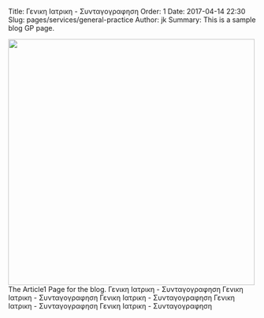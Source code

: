 Title: Γενικη Ιατρικη - Συνταγογραφηση
Order: 1
Date: 2017-04-14 22:30
Slug: pages/services/general-practice
Author: jk
Summary: This is a sample blog GP page.

<div id="leftbox">
<img style="width: 500px; height: auto; autofloat: left;" src="../../images/doctor.png"/>
</div>

<div id="rightbox" markdown="1">
The Article1 Page for the blog.
Γενικη Ιατρικη - Συνταγογραφηση
Γενικη Ιατρικη - Συνταγογραφηση
Γενικη Ιατρικη - Συνταγογραφηση
Γενικη Ιατρικη - Συνταγογραφηση
Γενικη Ιατρικη - Συνταγογραφηση
</div>